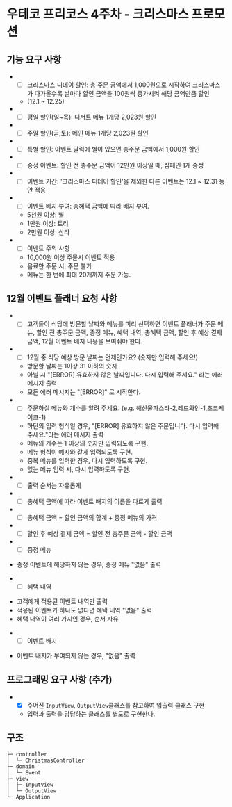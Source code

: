 # 우테코 프리코스 4주차 - 크리스마스 프로모션

## 기능 요구 사항

+
    - [ ] 크리스마스 디데이 할인: 총 주문 금액에서 1,000원으로 시작하여 크리스마스가 다가올수록 날마다 할인 금액을 100원씩 증가시켜 해당 금액만큼 할인
    - (12.1 ~ 12.25)

+
    - [ ] 평일 할인(일~목): 디저트 메뉴 1개당 2,023원 할인
+
    - [ ] 주말 할인(금,토): 메인 메뉴 1개당 2,023원 할인
+
    - [ ] 특별 할인: 이벤트 달력에 별이 있으면 총주문 금액에서 1,000원 할인
+
    - [ ] 증정 이벤트: 할인 전 총주문 금액이 12만원 이상일 때, 샴페인 1개 증정
+
    - [ ] 이벤트 기간: '크리스마스 디데이 할인'을 제외한 다른 이벤트는 12.1 ~ 12.31 동안 적용

+
    - [ ] 이벤트 배지 부여: 총혜택 금액에 따라 배지 부여.
    - 5천원 이상: 별
    - 1만원 이상: 트리
    - 2만원 이상: 산타
+
    - [ ] 이벤트 주의 사항
    - 10,000원 이상 주문시 이벤트 적용
    - 음료만 주문 시, 주문 불가
    - 메뉴는 한 번에 최대 20개까지 주문 가능.

## 12월 이벤트 플래너 요청 사항

+
    - [ ] 고객들이 식당에 방문할 날짜와 메뉴를 미리 선택하면 이벤트 플래너가 주문 메뉴, 할인 전 총주문 금액, 증정 메뉴, 혜택 내역, 총혜택 금액, 할인 후 예상 결제 금액, 12월 이벤트 배지 내용을
      보여줘야 한다.
+
    - [ ] 12월 중 식당 예상 방문 날짜는 언제인가요? (숫자만 입력해 주세요!)
    - 방문할 날짜는 1이상 31 이하의 숫자
    - 아닐 시 "[ERROR] 유효하지 않은 날짜입니다. 다시 입력해 주세요." 라는 에러 메시지 출력
    - 모든 에러 메시지는 "[ERROR]" 로 시작한다.
+
    - [ ] 주문하실 메뉴와 개수를 알려 주세요. (e.g. 해산물파스타-2,레드와인-1,초코케이크-1)
    - 하단의 입력 형식일 경우, "[ERROR] 유효하지 않은 주문입니다. 다시 입력해 주세요."라는 에러 메시지 출력
    - 메뉴의 개수는 1 이상의 숫자만 입력되도록 구현.
    - 메뉴 형식이 예시와 같게 입력되도록 구현.
    - 중복 메뉴를 입력한 경우, 다시 입력하도록 구현.
    - 없는 메뉴 입력 시, 다시 입력하도록 구현.
+
    - [ ] 출력 순서는 자유롭게
+
    - [ ] 총혜택 금액에 따라 이벤트 배지의 이름을 다르게 출력
+
    - [ ] 총혜택 금액 = 할인 금액의 합계 + 증정 메뉴의 가격
+
    - [ ] 할인 후 예상 결제 금액 = 할인 전 총주문 금액 - 할인 금액
+
    - [ ] 증정 메뉴

- 증정 이벤트에 해당하지 않는 경우, 증정 메뉴 "없음" 출력

+
    - [ ] 혜택 내역

- 고객에게 적용된 이벤트 내역만 출력
- 적용된 이벤트가 하나도 없다면 혜택 내역 "없음" 출력
- 혜택 내역이 여러 가지인 경우, 순서 자유

+
    - [ ] 이벤트 배지

- 이벤트 배지가 부여되지 않는 경우, "없음" 출력

## 프로그래밍 요구 사항 (추가)

+
    - [X] 주어진 ```InputView```, ```OutputView```클래스를 참고하여 입출력 클래스 구현
    - 입력과 출력을 담당하는 클래스를 별도로 구현한다.

## 구조

```text
├─ controller
│  └─ ChristmasController
├─ domain
│  └─ Event
├─ view
│  ├─ InputView
│  └─ OutputView
└─ Application
```